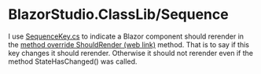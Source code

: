 ﻿# BlazorStudio.ClassLib/Sequence
I use [SequenceKey.cs](/BlazorStudio.ClassLib/Sequence/SequenceKey.cs) to indicate a Blazor component should rerender in the [method override ShouldRender (web link)](https://docs.microsoft.com/en-us/aspnet/core/blazor/components/rendering) method. That is to say if this key changes it should rerender. Otherwise it should not rerender even if the method StateHasChanged() was called.